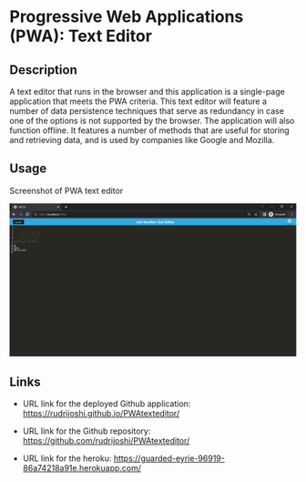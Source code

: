 # Progressive Web Applications (PWA): Text Editor

## Description

A text editor that runs in the browser and this application is a single-page application that meets the PWA criteria. This text editor  will feature a number of data persistence techniques that serve as redundancy in case one of the options is not supported by the browser. The application will also function offline. It features a number of methods that are useful for storing and retrieving data, and is used by companies like Google and Mozilla.

## Usage

Screenshot of PWA text editor

![PWA text editor screenshot](./Assets/Untitled.png)

## Links

- URL link for the deployed Github application: https://rudrijoshi.github.io/PWAtexteditor/

- URL link for the Github repository: https://github.com/rudrijoshi/PWAtexteditor/

- URL link for the heroku: https://guarded-eyrie-96919-86a74218a91e.herokuapp.com/

